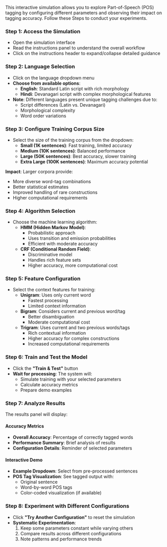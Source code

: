 This interactive simulation allows you to explore Part-of-Speech (POS) tagging by configuring different parameters and observing their impact on tagging accuracy. Follow these Steps to conduct your experiments.

### **Step 1: Access the Simulation**

- Open the simulation interface
- Read the instructions panel to understand the overall workflow
- Click on the instructions header to expand/collapse detailed guidance

### **Step 2: Language Selection**

- Click on the language dropdown menu
- **Choose from available options**:
  - **English**: Standard Latin script with rich morphology
  - **Hindi**: Devanagari script with complex morphological features
- **Note**: Different languages present unique tagging challenges due to:
  - Script differences (Latin vs. Devanagari)
  - Morphological complexity
  - Word order variations

### **Step 3: Configure Training Corpus Size**

- Select the size of the training corpus from the dropdown:
  - **Small (1K sentences)**: Fast training, limited accuracy
  - **Medium (10K sentences)**: Balanced performance
  - **Large (50K sentences)**: Best accuracy, slower training
  - **Extra Large (100K sentences)**: Maximum accuracy potential

**Impact**: Larger corpora provide:

- More diverse word-tag combinations
- Better statistical estimates
- Improved handling of rare constructions
- Higher computational requirements

### **Step 4: Algorithm Selection**

- Choose the machine learning algorithm:
  - **HMM (Hidden Markov Model)**:
    - Probabilistic approach
    - Uses transition and emission probabilities
    - Efficient with moderate accuracy
  - **CRF (Conditional Random Field)**:
    - Discriminative model
    - Handles rich feature sets
    - Higher accuracy, more computational cost

### **Step 5: Feature Configuration**

- Select the context features for training:
  - **Unigram**: Uses only current word
    - Fastest processing
    - Limited context information
  - **Bigram**: Considers current and previous word/tag
    - Better disambiguation
    - Moderate computational cost
  - **Trigram**: Uses current and two previous words/tags
    - Rich contextual information
    - Higher accuracy for complex constructions
    - Increased computational requirements

### **Step 6: Train and Test the Model**

- Click the **"Train & Test"** button
- **Wait for processing**: The system will:
  - Simulate training with your selected parameters
  - Calculate accuracy metrics
  - Prepare demo examples

### **Step 7: Analyze Results**

The results panel will display:

#### **Accuracy Metrics**

- **Overall Accuracy**: Percentage of correctly tagged words
- **Performance Summary**: Brief analysis of results
- **Configuration Details**: Reminder of selected parameters

#### **Interactive Demo**

- **Example Dropdown**: Select from pre-processed sentences
- **POS Tag Visualization**: See tagged output with:
  - Original sentence
  - Word-by-word POS tags
  - Color-coded visualization (if available)

### **Step 8: Experiment with Different Configurations**

- Click **"Try Another Configuration"** to reset the simulation
- **Systematic Experimentation**:
  1. Keep some parameters constant while varying others
  2. Compare results across different configurations
  3. Note patterns and performance trends
